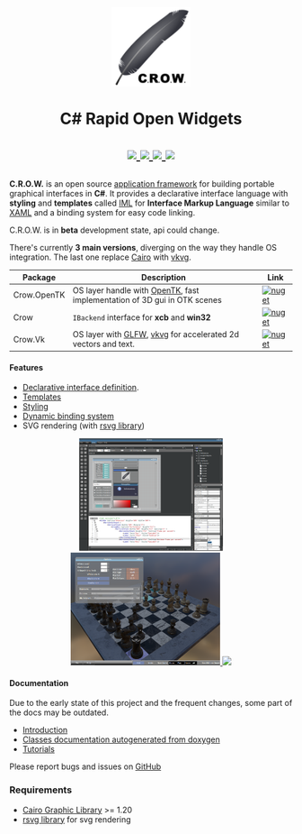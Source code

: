 <h1 align="center">
  <br>
  <a href="http://www.amitmerchant.com/electron-markdownify">
    <img src="https://github.com/jpbruyere/Crow/blob/master/Images/crow.png" alt="C.R.O.W." width="140">
  </a>
  <br>  
    <br>
  C# Rapid Open Widgets
  <br>  
<p align="center">
  <a href="https://travis-ci.org/jpbruyere/Crow">
      <img src="https://img.shields.io/travis/jpbruyere/Crow.svg?&logo=travis&logoColor=white">
  </a>
  <a href="https://ci.appveyor.com/project/jpbruyere/Crow">
	<img src="https://img.shields.io/appveyor/ci/jpbruyere/Crow?logo=appveyor&logoColor=lightgrey">
  </a>
  <a href="https://www.paypal.me/GrandTetraSoftware">
    <img src="https://img.shields.io/badge/Donate-PayPal-green.svg">
  </a>
  <a href="https://gitter.im/CSharpRapidOpenWidgets?utm_source=badge&utm_medium=badge&utm_campaign=pr-badge&utm_content=badge">
    <img src="https://badges.gitter.im/CSharpRapidOpenWidgets.svg">
  </a>    
</p>
</h1>

**C.R.O.W.** is an open source  [application framework](https://en.wikipedia.org/wiki/Application_framework) for building portable graphical interfaces in **C#**. It provides a declarative interface language with **styling** and **templates** called [IML](interface-markup-language) for **Interface Markup Language** similar to [XAML](https://en.wikipedia.org/wiki/Extensible_Application_Markup_Language) and a binding system for easy code linking.

C.R.O.W. is in **beta** development state, api could change.

There's currently **3 main versions**, diverging on the way they handle OS integration. The last one replace [Cairo](https://www.cairographics.org/) with [vkvg](https://github.com/jpbruyere/vkvg).

| Package         | Description      | Link                             |
|-------------------|--------------------|------------------------------|
| Crow.OpenTK |OS layer handle with [OpenTK](https://github.com/opentk/opentk), fast implementation of 3D gui in OTK scenes |[![nuget](https://buildstats.info/nuget/Crow.OpenTK?includePreReleases=true&vWidth=100)](https://www.nuget.org/packages/Crow.OpenTK)    |
| Crow               | `IBackend` interface for **xcb** and **win32** |[![nuget](https://buildstats.info/nuget/Crow?includePreReleases=true&vWidth=100)](https://www.nuget.org/packages/Crow)     |
| Crow.Vk          | OS layer with [GLFW](https://www.glfw.org/), [vkvg](https://github.com/jpbruyere/vkvg) for accelerated 2d vectors and text.| [![nuget](https://buildstats.info/nuget/Crow.VK?includePreReleases=true&vWidth=100)](https://www.nuget.org/packages/Crow.Vk)     |

#### Features
- [Declarative interface definition](https://github.com/jpbruyere/Crow/wiki/interface-markup-language).
- [Templates](https://github.com/jpbruyere/Crow/wiki/Templates)
- [Styling](https://github.com/jpbruyere/Crow/wiki/Styling)
- [Dynamic binding system](https://github.com/jpbruyere/Crow/wiki/The-binding-system)
- SVG rendering (with [rsvg library](https://developer.gnome.org/rsvg/))

<p align="center">
  <a href="https://github.com/jpbruyere/Crow/blob/master/Images/screenshot.png">
	<kbd><img src="https://github.com/jpbruyere/Crow/blob/master/Images/screenshot.png" height="200"></kbd>
  </a>
  <a href="https://github.com/jpbruyere/Crow/blob/master/Images/screenshot3.png">
	<kbd><img src="https://github.com/jpbruyere/Crow/blob/master/Images/screenshot3.png" height="200"></kbd>
  </a>
  <a href="https://raw.githubusercontent.com/wiki/jpbruyere/Crow/images/chess.jpg">
	<kbd><img src="https://raw.githubusercontent.com/wiki/jpbruyere/Crow/images/chess.jpg" height="200"></kbd>
  </a>
</p>

#### Documentation

Due to the early state of this project and the frequent changes, some part of the docs may be outdated.

* [Introduction](https://github.com/jpbruyere/Crow/wiki)
* [Classes documentation autogenerated from doxygen](https://github.com/jpbruyere/Crow/wiki/index)
* [Tutorials](https://github.com/jpbruyere/Crow/wiki/Tutorials)

Please report bugs and issues on [GitHub](https://github.com/jpbruyere/Crow/issues)

### Requirements
- [Cairo Graphic Library](https://cairographics.org/) >= 1.20 
- [rsvg library](https://developer.gnome.org/rsvg/) for svg rendering

